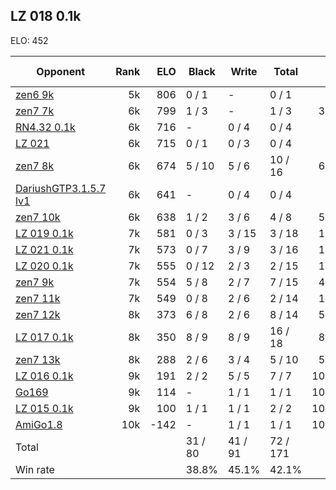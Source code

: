 ## LZ 018 0.1k ##

ELO: 452

Opponent | Rank | ELO | Black | Write | Total | Win rate
---------|-----:|----:|-------|-------|-------|-------:
[zen6 9k](zen6%209k.md) | 5k | 806 | 0 / 1 | - | 0 / 1 | 0.0%
[zen7 7k](zen7%207k.md) | 6k | 799 | 1 / 3 | - | 1 / 3 | 33.3%
[RN4.32 0.1k](RN4.32%200.1k.md) | 6k | 716 | - | 0 / 4 | 0 / 4 | 0.0%
[LZ 021](LZ%20021.md) | 6k | 715 | 0 / 1 | 0 / 3 | 0 / 4 | 0.0%
[zen7 8k](zen7%208k.md) | 6k | 674 | 5 / 10 | 5 / 6 | 10 / 16 | 62.5%
[DariushGTP3.1.5.7 lv1](DariushGTP3.1.5.7%20lv1.md) | 6k | 641 | - | 0 / 4 | 0 / 4 | 0.0%
[zen7 10k](zen7%2010k.md) | 6k | 638 | 1 / 2 | 3 / 6 | 4 / 8 | 50.0%
[LZ 019 0.1k](LZ%20019%200.1k.md) | 7k | 581 | 0 / 3 | 3 / 15 | 3 / 18 | 16.7%
[LZ 021 0.1k](LZ%20021%200.1k.md) | 7k | 573 | 0 / 7 | 3 / 9 | 3 / 16 | 18.8%
[LZ 020 0.1k](LZ%20020%200.1k.md) | 7k | 555 | 0 / 12 | 2 / 3 | 2 / 15 | 13.3%
[zen7 9k](zen7%209k.md) | 7k | 554 | 5 / 8 | 2 / 7 | 7 / 15 | 46.7%
[zen7 11k](zen7%2011k.md) | 7k | 549 | 0 / 8 | 2 / 6 | 2 / 14 | 14.3%
[zen7 12k](zen7%2012k.md) | 8k | 373 | 6 / 8 | 2 / 6 | 8 / 14 | 57.1%
[LZ 017 0.1k](LZ%20017%200.1k.md) | 8k | 350 | 8 / 9 | 8 / 9 | 16 / 18 | 88.9%
[zen7 13k](zen7%2013k.md) | 8k | 288 | 2 / 6 | 3 / 4 | 5 / 10 | 50.0%
[LZ 016 0.1k](LZ%20016%200.1k.md) | 9k | 191 | 2 / 2 | 5 / 5 | 7 / 7 | 100.0%
[Go169](Go169.md) | 9k | 114 | - | 1 / 1 | 1 / 1 | 100.0%
[LZ 015 0.1k](LZ%20015%200.1k.md) | 9k | 100 | 1 / 1 | 1 / 1 | 2 / 2 | 100.0%
[AmiGo1.8](AmiGo1.8.md) | 10k | -142 | - | 1 / 1 | 1 / 1 | 100.0%
Total | | | 31 / 80 | 41 / 91 | 72 / 171 | 
Win rate| | | 38.8% | 45.1% | 42.1% | 

